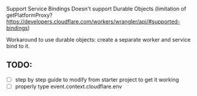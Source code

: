Support Service Bindings
Doesn't support Durable Objects (limitation of getPlatformProxy? https://developers.cloudflare.com/workers/wrangler/api/#supported-bindings)

Workaround to use durable objects: create a separate worker and service bind to it.

## TODO:

- [ ] step by step guide to modify from starter project to get it working
- [ ] properly type event.context.cloudflare.env
